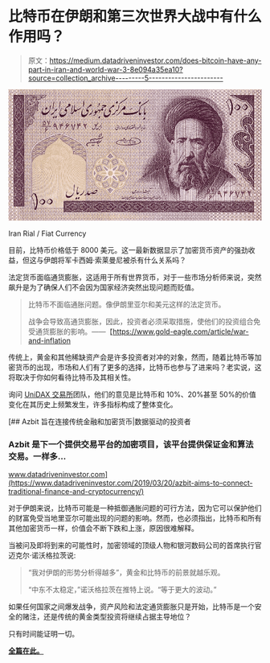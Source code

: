 # 比特币在伊朗和第三次世界大战中有什么作用吗？

> 原文：<https://medium.datadriveninvestor.com/does-bitcoin-have-any-part-in-iran-and-world-war-3-8e094a35ea10?source=collection_archive---------5----------------------->

![](img/6a2243840d35fb6bbe412425ff5ca2e4.png)

Iran Rial / Fiat Currency

目前，比特币价格低于 8000 美元。这一最新数据显示了加密货币资产的强劲收益，但这与伊朗将军卡西姆·索莱曼尼被杀有什么关系吗？

法定货币面临通货膨胀，这适用于所有世界货币，对于一些市场分析师来说，突然飙升是为了确保人们不会因为国家经济突然出现问题而贬值。

> 比特币不面临通胀问题。像伊朗里亚尔和美元这样的法定货币。
> 
> 战争会导致高通货膨胀，因此，投资者必须采取措施，使他们的投资组合免受通货膨胀的影响。——【https://www.gold-eagle.com/article/war-and-inflation 

传统上，黄金和其他稀缺资产会是许多投资者对冲的对象，然而，随着比特币等加密货币的出现，市场和人们有了更多的选择，比特币也参与了进来吗？老实说，这将取决于你如何看待比特币及其相关性。

询问 [UniDAX 交易所](https://www.unidax.com/index/en_US/index.html)团队，他们的意见是比特币和 10%、20%甚至 50%的价值变化在其历史上频繁发生，许多指标构成了整体变化。

[](https://www.datadriveninvestor.com/2019/03/20/azbit-aims-to-connect-traditional-finance-and-cryptocurrency/) [## Azbit 旨在连接传统金融和加密货币|数据驱动的投资者

### Azbit 是下一个提供交易平台的加密项目，该平台提供保证金和算法交易。一样多…

www.datadriveninvestor.com](https://www.datadriveninvestor.com/2019/03/20/azbit-aims-to-connect-traditional-finance-and-cryptocurrency/) 

对于伊朗来说，比特币可能是一种抵御通胀问题的可行方法，因为它可以保护他们的财富免受当地里亚尔可能出现的问题的影响。然而，也必须指出，比特币和所有其他加密货币一样，价值会不断下跌和上涨，原因很难解释。

当被问及即将到来的可能性时，加密领域的顶级人物和银河数码公司的首席执行官迈克尔·诺沃格拉茨说:

> “我对伊朗的形势分析得越多”，黄金和比特币的前景就越乐观。
> 
> “中东不太稳定，”诺沃格拉茨在推特上说。“等于更大的波动。”

如果任何国家之间爆发战争，资产风险和法定通货膨胀只是开始，比特币是一个安全的赌注，还是传统的黄金类型投资将继续占据主导地位？

只有时间能证明一切。

[**全篇在此。**](https://blog.desiairdrops.com/will-war-cause-a-ripple-effect-for-bitcoin-and-other-world-currency/)